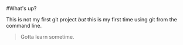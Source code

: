 #What's up?

This is not my first git project
*but*
this is my first time using git from the command line.
> Gotta learn sometime.
